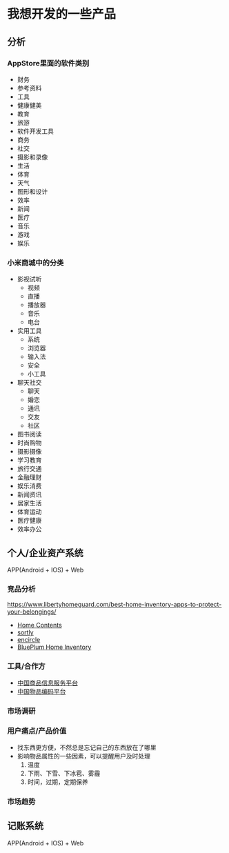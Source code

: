 # 我想开发的一些产品

## 分析

### AppStore里面的软件类别
- 财务
- 参考资料
- 工具
- 健康健美
- 教育
- 旅游
- 软件开发工具
- 商务
- 社交
- 摄影和录像
- 生活
- 体育
- 天气
- 图形和设计
- 效率
- 新闻
- 医疗
- 音乐
- 游戏
- 娱乐

### 小米商城中的分类

- 影视试听
    - 视频
    - 直播
    - 播放器
    - 音乐
    - 电台
- 实用工具
    - 系统
    - 浏览器
    - 输入法
    - 安全
    - 小工具
- 聊天社交
    - 聊天
    - 婚恋
    - 通讯
    - 交友
    - 社区
- 图书阅读
- 时尚购物
- 摄影摄像
- 学习教育
- 旅行交通
- 金融理财
- 娱乐消费
- 新闻资讯
- 居家生活
- 体育运动
- 医疗健康
- 效率办公


## 个人/企业资产系统

APP(Android + IOS) + Web


### 竞品分析
https://www.libertyhomeguard.com/best-home-inventory-apps-to-protect-your-belongings/
- [Home Contents](https://apps.apple.com/us/app/home-contents/id420151922)
- [sortly](https://www.sortly.com/)
- [encircle](https://www.getencircle.com/)
- [BluePlum Home Inventory](https://www.blueplum.com/)

### 工具/合作方

- [中国商品信息服务平台](https://www.gds.org.cn/#/home/index)
- [中国物品编码平台](http://www.ancc.org.cn/)

### 市场调研

### 用户痛点/产品价值
- 找东西更方便，不然总是忘记自己的东西放在了哪里
- 影响物品属性的一些因素，可以提醒用户及时处理
    1. 温度
    2. 下雨、下雪、下冰雹、雾霾
    3. 时间，过期，定期保养

### 市场趋势





## 记账系统

APP(Android + IOS) + Web

